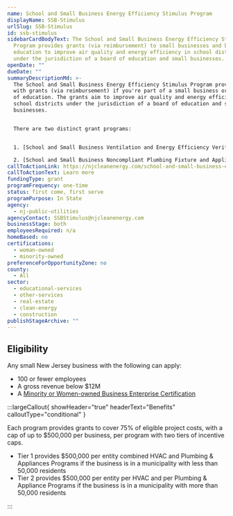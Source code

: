 ```yaml
---
name: School and Small Business Energy Efficiency Stimulus Program
displayName: SSB-Stimulus
urlSlug: SSB-Stimulus
id: ssb-stimulus
sidebarCardBodyText: The School and Small Business Energy Efficiency Stimulus
  Program provides grants (via reimbursement) to small businesses and boards of
  education to improve air quality and energy efficiency in school districts
  under the jurisdiction of a board of education and small businesses.
openDate: ""
dueDate: ""
summaryDescriptionMd: >-
  The School and Small Business Energy Efficiency Stimulus Program provides you
  with grants (via reimbursement) if you're part of a small business or a board
  of education. The grants aim to improve air quality and energy efficiency in
  school districts under the jurisdiction of a board of education and small
  businesses.


  There are two distinct grant programs:


  1. [School and Small Business Ventilation and Energy Efficiency Verification and Repair](https://njcleanenergy.com/files/file/Stimulus/SSB-VEEVR%20Program%20Guide.pdf) (SSB-VEEVR) for the installation of certain HVAC systems.

  2. [School and Small Business Noncompliant Plumbing Fixture and Appliance](https://njcleanenergy.com/files/file/HVAC/SSB-NPFA%20Guide%20-%20v1_2%20clean.pdf) (SSB-NPFA) for improving energy-efficient and water-conserving plumbing fixtures and appliances.
callToActionLink: https://njcleanenergy.com/school-and-small-business-energy-efficiency-stimulus-program
callToActionText: Learn more
fundingType: grant
programFrequency: one-time
status: first come, first serve
programPurpose: In State
agency:
  - nj-public-utilities
agencyContact: SSBStimulus@njcleanenergy.com
businessStage: both
employeesRequired: n/a
homeBased: no
certifications:
  - woman-owned
  - minority-owned
preferenceForOpportunityZone: no
county:
  - All
sector:
  - educational-services
  - other-services
  - real-estate
  - clean-energy
  - construction
publishStageArchive: ""
---
```


## Eligibility

Any small New Jersey business with the following can apply:

- 100 or fewer employees
- A gross revenue below $12M
- A [Minority or Women-owned Business Enterprise Certification](https://business.nj.gov/pages/mwbe)

:::largeCallout{ showHeader="true" headerText="Benefits" calloutType="conditional" }

Each program provides grants to cover 75% of eligible project costs, with a cap of up to $500,000 per business, per program with two tiers of incentive caps.

- Tier 1 provides $500,000 per entity combined HVAC and Plumbing & Appliances Programs if the business is in a municipality with less than 50,000 residents
- Tier 2 provides $500,000 per entity per HVAC and per Plumbing & Appliance Programs if the business is in a municipality with more than 50,000 residents

:::
